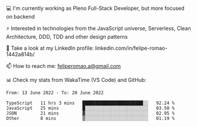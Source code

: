 💻 I'm currently working as Pleno Full-Stack Developer, but more focused on backend

⚡ Interested in technologies from the JavaScript universe, Serverless, Clean Architecture, DDD, TDD and other design patterns

👥 Take a look at my LinkedIn profile: linkedin.com/in/felipe-romao-1442a814b/

📫 How to reach me: feliperomao.a@gmail.com

📊 Check my stats from WakaTime (VS Code) and GitHub:

<!--START_SECTION:waka-->

```text
From: 13 June 2022 - To: 20 June 2022

TypeScript   11 hrs 3 mins   ███████████████████████░░   92.24 %
JavaScript   25 mins         █░░░░░░░░░░░░░░░░░░░░░░░░   03.50 %
JSON         21 mins         ▓░░░░░░░░░░░░░░░░░░░░░░░░   02.95 %
Other        8 mins          ▒░░░░░░░░░░░░░░░░░░░░░░░░   01.19 %
```

<!--END_SECTION:waka-->
